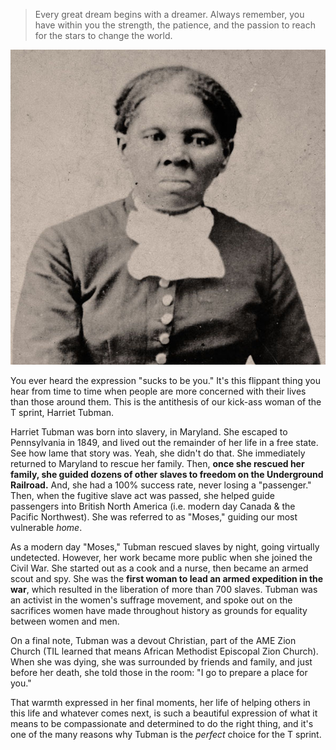 > Every great dream begins with a dreamer. Always remember, you have within you the strength, the patience, and the passion to reach for the stars to change the world.

![Harriet Tubman](./tubman.jpg)

You ever heard the expression "sucks to be you." It's this flippant thing you hear from time to time when people are more concerned with their lives than those around them. This is the antithesis of our kick-ass woman of the T sprint, Harriet Tubman.

Harriet Tubman was born into slavery, in Maryland. She escaped to Pennsylvania in 1849, and lived out the remainder of her life in a free state. See how lame that story was. Yeah, she didn't do that. She immediately returned to Maryland to rescue her family. Then, **once she rescued her family, she guided dozens of other slaves to freedom on the Underground Railroad.** And, she had a 100% success rate, never losing a "passenger." Then, when the fugitive slave act was passed, she helped guide passengers into British North America (i.e. modern day Canada & the Pacific Northwest). She was referred to as "Moses," guiding our most vulnerable _home_.

As a modern day "Moses," Tubman rescued slaves by night, going virtually undetected. However, her work became more public when she joined the Civil War. She started out as a cook and a nurse, then became an armed scout and spy. She was the **first woman to lead an armed expedition in the war**, which resulted in the liberation of more than 700 slaves. Tubman was an activist in the women's suffrage movement, and spoke out on the sacrifices women have made throughout history as grounds for equality between women and men.

On a final note, Tubman was a devout Christian, part of the AME Zion Church (TIL learned that means African Methodist Episcopal Zion Church). When she was dying, she was surrounded by friends and family, and just before her death, she told those in the room: "I go to prepare a place for you."

That warmth expressed in her final moments, her life of helping others in this life and whatever comes next, is such a beautiful expression of what it means to be compassionate and determined to do the right thing, and it's one of the many reasons why Tubman is the _perfect_ choice for the T sprint.
